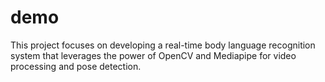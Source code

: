 # demo
This project focuses on developing a real-time body language recognition system that leverages the power of OpenCV and Mediapipe for video processing and pose detection. 
